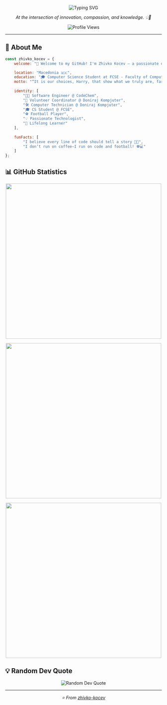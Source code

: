 <p align="center">
  <img src="https://readme-typing-svg.herokuapp.com?font=Fira+Code&pause=1000&color=F7931E&center=true&vCenter=true&width=435&lines=Code+Chemistry+by+Purpose+%E2%9C%A8;Doniraj+Kompjuter+by+Heart+%E2%9D%A4%EF%B8%8F;FCSE+by+Foundation+%F0%9F%A7%A0" alt="Typing SVG" />
</p>

<p align="center">
  <em>At the intersection of innovation, compassion, and knowledge. 💡📘</em>
</p>

<p align="center">
  <img src="https://komarev.com/ghpvc/?username=zhivko-kocev&label=Profile%20views&color=0e75b6&style=flat" alt="Profile Views" />
</p>

---

## 🚀 About Me

```javascript
const zhivko_kocev = {
    welcome: "👋 Welcome to my GitHub! I'm Zhivko Kocev — a passionate developer, open-source contributor, and football-loving techie.",

    location: "Macedonia 🇲🇰",
    education: "🎓 Computer Science Student at FCSE - Faculty of Computer Science and Engineering",
    motto: "“It is our choices, Harry, that show what we truly are, far more than our abilities.” 🪄",
    
    identity: [
        "🧑‍💻 Software Engineer @ CodeChem",
        "🤝 Volunteer Coordinator @ Doniraj Kompjuter",
        "🛠️ Computer Technician @ Doniraj Kompjuter",
        "🎓 CS Student @ FCSE",
        "⚽ Football Player",
        "💡 Passionate Technologist",
        "🧠 Lifelong Learner"
    ],
    
    funFacts: [
        "I believe every line of code should tell a story 📖✨",
        "I don’t run on coffee—I run on code and football! ⚽💻"
    ]
};
```
## 📊 GitHub Statistics

<p align="center">
  <img width="500" src="https://github-readme-stats.vercel.app/api?username=zhivko-kocev&theme=monokai&show_icons=true&hide_border=false&count_private=true">
</p>

<p align="center">
  <img width="500" src="https://github-readme-streak-stats.herokuapp.com/?user=zhivko-kocev&theme=monokai&hide_border=false">
</p>

<p align="center">
  <img width="500" src="https://github-readme-stats.vercel.app/api/top-langs/?username=zhivko-kocev&theme=monokai&show_icons=true&hide_border=false&layout=compact">
</p>

## 💡 Random Dev Quote

<p align="center">
  <img src="https://quotes-github-readme.vercel.app/api?type=horizontal&theme=monokai" alt="Random Dev Quote"/>
</p>

---

<p align="center">
  <i>⭐️ From <a href="https://github.com/zhivko-kocev">zhivko-kocev</a></i>
</p>

